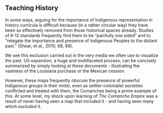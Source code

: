 ## Teaching History

In some ways, arguing for the importance of Indigenous representation in history curricula is difficult because (in a rather circular way) they have been so effectively removed from those historical spaces already. Studies of K-12 standards frequently find them to be “painfully one sided” and to “relegate the importance and presence of Indigenous Peoples to the distant past.” (Shear, et al., 2015; 68, 89).

We see this exclusion carried out in the very media we often use to visualize the past. US expansion, a huge and multifaceted process, can be concisely summarized by simply looking at these documents - illustrating the vastness of the Louisiana purchase or the Mexican cession.

However, these maps frequently obscure the presence of powerful Indigenous groups in their midst, even as settler-colonialist societies conflicted and treated with them, the Comanches being a prime example of this. At some level, my shock upon learning of _The Comanche Empire_ was a result of never having seen a map that included it - and having seen many which _excluded_ it.
